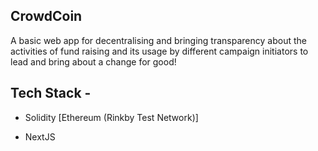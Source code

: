 ## CrowdCoin

A basic web app for decentralising and bringing transparency about the activities of fund raising and its usage by different campaign initiators to lead and bring about a change for good!

## Tech Stack -

- Solidity [Ethereum (Rinkby Test Network)]

- NextJS

